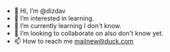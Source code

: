 - 👋 Hi, I’m @dizdav
- 👀 I’m interested in learning.
- 🌱 I’m currently learning I don't know.
- 💞️ I’m looking to collaborate on also don't know yet.
- 📫 How to reach me mailnew@duck.com

<!---
dizdav/dizdav is a ✨ special ✨ repository because its `README.md` (this file) appears on your GitHub profile.
You can click the Preview link to take a look at your changes.
--->
